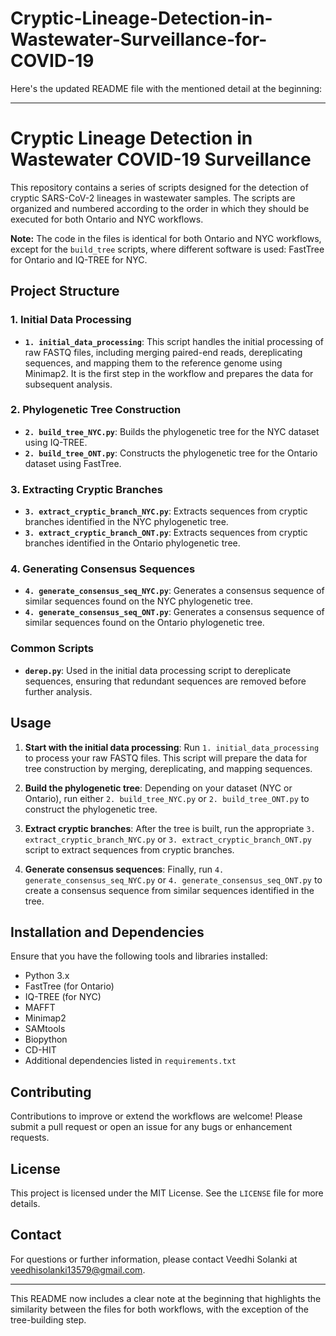 # Cryptic-Lineage-Detection-in-Wastewater-Surveillance-for-COVID-19
Here's the updated README file with the mentioned detail at the beginning:

---

# Cryptic Lineage Detection in Wastewater COVID-19 Surveillance

This repository contains a series of scripts designed for the detection of cryptic SARS-CoV-2 lineages in wastewater samples. The scripts are organized and numbered according to the order in which they should be executed for both Ontario and NYC workflows. 

**Note:** The code in the files is identical for both Ontario and NYC workflows, except for the `build_tree` scripts, where different software is used: FastTree for Ontario and IQ-TREE for NYC.

## Project Structure

### 1. Initial Data Processing
- **`1. initial_data_processing`**: This script handles the initial processing of raw FASTQ files, including merging paired-end reads, dereplicating sequences, and mapping them to the reference genome using Minimap2. It is the first step in the workflow and prepares the data for subsequent analysis.

### 2. Phylogenetic Tree Construction
- **`2. build_tree_NYC.py`**: Builds the phylogenetic tree for the NYC dataset using IQ-TREE.
- **`2. build_tree_ONT.py`**: Constructs the phylogenetic tree for the Ontario dataset using FastTree.

### 3. Extracting Cryptic Branches
- **`3. extract_cryptic_branch_NYC.py`**: Extracts sequences from cryptic branches identified in the NYC phylogenetic tree.
- **`3. extract_cryptic_branch_ONT.py`**: Extracts sequences from cryptic branches identified in the Ontario phylogenetic tree.

### 4. Generating Consensus Sequences
- **`4. generate_consensus_seq_NYC.py`**: Generates a consensus sequence of similar sequences found on the NYC phylogenetic tree.
- **`4. generate_consensus_seq_ONT.py`**: Generates a consensus sequence of similar sequences found on the Ontario phylogenetic tree.

### Common Scripts
- **`derep.py`**: Used in the initial data processing script to dereplicate sequences, ensuring that redundant sequences are removed before further analysis.

## Usage

1. **Start with the initial data processing**: Run `1. initial_data_processing` to process your raw FASTQ files. This script will prepare the data for tree construction by merging, dereplicating, and mapping sequences.

2. **Build the phylogenetic tree**: Depending on your dataset (NYC or Ontario), run either `2. build_tree_NYC.py` or `2. build_tree_ONT.py` to construct the phylogenetic tree.

3. **Extract cryptic branches**: After the tree is built, run the appropriate `3. extract_cryptic_branch_NYC.py` or `3. extract_cryptic_branch_ONT.py` script to extract sequences from cryptic branches.

4. **Generate consensus sequences**: Finally, run `4. generate_consensus_seq_NYC.py` or `4. generate_consensus_seq_ONT.py` to create a consensus sequence from similar sequences identified in the tree.

## Installation and Dependencies

Ensure that you have the following tools and libraries installed:
- Python 3.x
- FastTree (for Ontario)
- IQ-TREE (for NYC)
- MAFFT
- Minimap2
- SAMtools
- Biopython
- CD-HIT
- Additional dependencies listed in `requirements.txt`

## Contributing

Contributions to improve or extend the workflows are welcome! Please submit a pull request or open an issue for any bugs or enhancement requests.

## License

This project is licensed under the MIT License. See the `LICENSE` file for more details.

## Contact

For questions or further information, please contact Veedhi Solanki at veedhisolanki13579@gmail.com.

---

This README now includes a clear note at the beginning that highlights the similarity between the files for both workflows, with the exception of the tree-building step.
